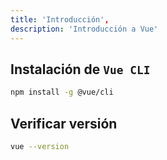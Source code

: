 ```yaml
---
title: 'Introducción',
description: 'Introducción a Vue'
---
```


## Instalación de `Vue CLI`
```bash
npm install -g @vue/cli
```

## Verificar versión
```bash
vue --version
```